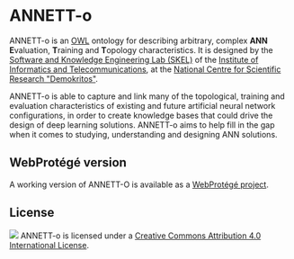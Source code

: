 # ANNETT-o

ANNETT-o is an [OWL](https://www.w3.org/OWL/) ontology for describing arbitrary, complex **ANN** **E**valuation, **T**raining and **T**opology characteristics. It is designed by the [Software and Knowledge Engineering Lab (SKEL)](https://www.iit.demokritos.gr/skel) of the [Institute of Informatics and Telecommunications](https://www.iit.demokritos.gr), at the [National Centre for Scientific Research "Demokritos"](http://www.demokritos.gr/default.aspx?lang=en). 
        
ANNETT-o is able to capture and link many of the topological, training and evaluation characteristics of existing and future artificial neural network configurations, in order to create knowledge bases that could drive the design of deep learning solutions. ANNETT-o aims to help fill in the gap when it comes to studying, understanding and designing ANN solutions.

## WebProtégé version
A working version of ANNETT-O is available as a [WebProtégé project](https://webprotege.stanford.edu/#projects/7708e47d-3bd5-46d2-ac1f-0587b70e3107/edit/Classes). 


[//]: # (## Publication)
[//]: # (If you decide to use or extend ANNETT-o as part of research or otherwise published work, please make sure to cite the following:)


## License
![](https://i.creativecommons.org/l/by/4.0/88x31.png)
ANNETT-o is licensed under a [Creative Commons Attribution 4.0 International License](http://creativecommons.org/licenses/by/4.0/).

